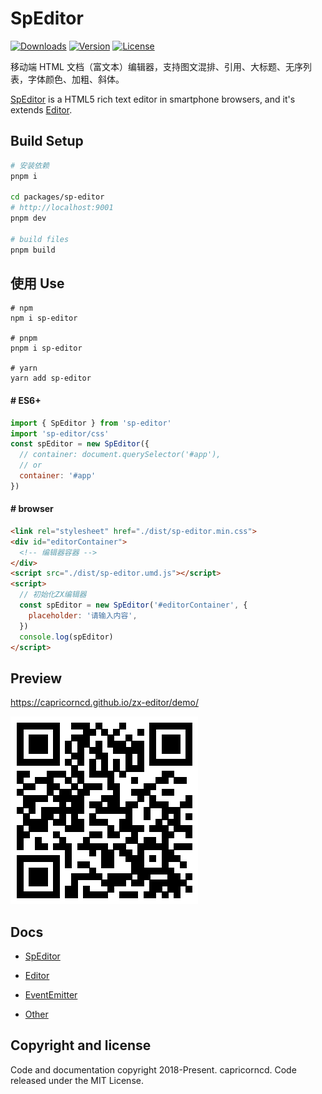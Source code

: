 # SpEditor

<p>
  <a href="https://npmcharts.com/compare/sp-editor?minimal=true"><img src="https://img.shields.io/npm/dm/sp-editor.svg?sanitize=true" alt="Downloads"></a>
  <a href="https://www.npmjs.com/package/sp-editor"><img src="https://img.shields.io/npm/v/sp-editor.svg?sanitize=true" alt="Version"></a>
  <a href="https://www.npmjs.com/package/sp-editor"><img src="https://img.shields.io/npm/l/sp-editor.svg?sanitize=true" alt="License"></a>
</p>

移动端 HTML 文档（富文本）编辑器，支持图文混排、引用、大标题、无序列表，字体颜色、加粗、斜体。

[SpEditor](./docs/SpEditor.md) is a HTML5 rich text editor in smartphone browsers, and it's extends [Editor](./docs/Editor.md).

## Build Setup

```bash
# 安装依赖
pnpm i

cd packages/sp-editor
# http://localhost:9001
pnpm dev

# build files
pnpm build
```

## 使用 Use

```
# npm
npm i sp-editor

# pnpm
pnpm i sp-editor

# yarn
yarn add sp-editor
```

#### # ES6+

```javascript
import { SpEditor } from 'sp-editor'
import 'sp-editor/css'
const spEditor = new SpEditor({
  // container: document.querySelector('#app'),
  // or
  container: '#app'
})
```

#### # browser

```html
<link rel="stylesheet" href="./dist/sp-editor.min.css">
<div id="editorContainer">
  <!-- 编辑器容器 -->
</div>
<script src="./dist/sp-editor.umd.js"></script>
<script>
  // 初始化ZX编辑器
  const spEditor = new SpEditor('#editorContainer', {
    placeholder: '请输入内容',
  })
  console.log(spEditor)
</script>
```

## Preview

https://capricorncd.github.io/zx-editor/demo/

![sp-editor Preview](./qr.png)

## Docs

- [SpEditor](./docs/SpEditor.md)

- [Editor](./docs/Editor.md)

- [EventEmitter](./docs/EventEmitter.md)

- [Other](./docs)

## Copyright and license

Code and documentation copyright 2018-Present. capricorncd. Code released under the MIT License.
